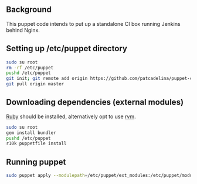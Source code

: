 ## Background
This puppet code intends to put up a standalone CI box running Jenkins behind Nginx.

## Setting up /etc/puppet directory
```bash
sudo su root
rm -rf /etc/puppet
pushd /etc/puppet
git init; git remote add origin https://github.com/patcadelina/puppet-ci.git
git pull origin master
```

## Downloading dependencies (external modules)
[Ruby](https://www.ruby-lang.org/en/) should be installed, alternatively opt to use [rvm](https://rvm.io/).
```bash
sudo su root
gem install bundler
pushd /etc/puppet
r10k puppetfile install
```

## Running puppet
```bash
sudo puppet apply --modulepath=/etc/puppet/ext_modules:/etc/puppet/modules /etc/puppet/manifest/site.pp
```
